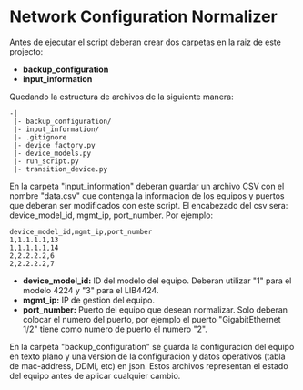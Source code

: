 # Network Configuration Normalizer

Antes de ejecutar el script deberan crear dos carpetas en la raiz de este projecto:

- **backup_configuration**
- **input_information**

Quedando la estructura de archivos de la siguiente manera:

```
-|
 |- backup_configuration/
 |- input_information/
 |- .gitignore
 |- device_factory.py
 |- device_models.py
 |- run_script.py
 |- transition_device.py
```

En la carpeta "input_information" deberan guardar un archivo CSV con el nombre "data.csv" que contenga la informacion de los equipos y puertos que deberan ser modificados con este script. El encabezado del csv sera: device_model_id, mgmt_ip, port_number. Por ejemplo:

```
device_model_id,mgmt_ip,port_number
1,1.1.1.1,13
1,1.1.1.1,14
2,2.2.2.2,6
2,2.2.2.2,7
```

- **device_model_id:** ID del modelo del equipo. Deberan utilizar "1" para el modelo 4224 y "3" para el LIB4424.
- **mgmt_ip:** IP de gestion del equipo.
- **port_number:** Puerto del equipo que desean normalizar. Solo deberan colocar el numero del puerto, por ejemplo el puerto "GigabitEthernet 1/2" tiene como numero de puerto el numero "2".

En la carpeta "backup_configuration" se guarda la configuracion del equipo en texto plano y una version de la configuracion y datos operativos (tabla de mac-address, DDMi, etc) en json. Estos archivos representan el estado del equipo antes de aplicar cualquier cambio.